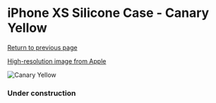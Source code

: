 # iPhone XS Silicone Case - Canary Yellow

[Return to previous page](/iphone_x)

[High-resolution image from Apple](https://store.storeimages.cdn-apple.com/8756/as-images.apple.com/is/MW992?wid=4500&hei=4500&fmt=png)

<div style="width: 384px"><img src="/everysource/MW992.png" alt="Canary Yellow"></div>

### Under construction
